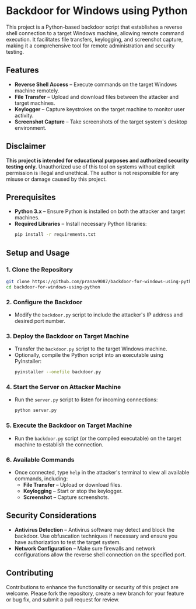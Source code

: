 # Backdoor for Windows using Python

This project is a Python-based backdoor script that establishes a reverse shell connection to a target Windows machine, allowing remote command execution. It facilitates file transfers, keylogging, and screenshot capture, making it a comprehensive tool for remote administration and security testing.

## Features

- **Reverse Shell Access** – Execute commands on the target Windows machine remotely.
- **File Transfer** – Upload and download files between the attacker and target machines.
- **Keylogger** – Capture keystrokes on the target machine to monitor user activity.
- **Screenshot Capture** – Take screenshots of the target system's desktop environment.

## Disclaimer

**This project is intended for educational purposes and authorized security testing only.** Unauthorized use of this tool on systems without explicit permission is illegal and unethical. The author is not responsible for any misuse or damage caused by this project.

## Prerequisites

- **Python 3.x** – Ensure Python is installed on both the attacker and target machines.
- **Required Libraries** – Install necessary Python libraries:
  ```bash
  pip install -r requirements.txt
  ```

## Setup and Usage

### 1. Clone the Repository
```bash
git clone https://github.com/pranav9087/backdoor-for-windows-using-python.git
cd backdoor-for-windows-using-python
```

### 2. Configure the Backdoor
- Modify the `backdoor.py` script to include the attacker's IP address and desired port number.

### 3. Deploy the Backdoor on Target Machine
- Transfer the `backdoor.py` script to the target Windows machine.
- Optionally, compile the Python script into an executable using PyInstaller:
  ```bash
  pyinstaller --onefile backdoor.py
  ```

### 4. Start the Server on Attacker Machine
- Run the `server.py` script to listen for incoming connections:
  ```bash
  python server.py
  ```

### 5. Execute the Backdoor on Target Machine
- Run the `backdoor.py` script (or the compiled executable) on the target machine to establish the connection.

### 6. Available Commands
- Once connected, type `help` in the attacker's terminal to view all available commands, including:
  - **File Transfer** – Upload or download files.
  - **Keylogging** – Start or stop the keylogger.
  - **Screenshot** – Capture screenshots.

## Security Considerations

- **Antivirus Detection** – Antivirus software may detect and block the backdoor. Use obfuscation techniques if necessary and ensure you have authorization to test the target system.
- **Network Configuration** – Make sure firewalls and network configurations allow the reverse shell connection on the specified port.

## Contributing

Contributions to enhance the functionality or security of this project are welcome. Please fork the repository, create a new branch for your feature or bug fix, and submit a pull request for review.

